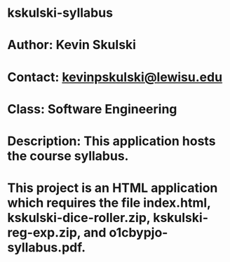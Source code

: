 # kskulski-syllabus
# Author: Kevin Skulski
# Contact: kevinpskulski@lewisu.edu
# Class: Software Engineering
# Description: This application hosts the course syllabus.
# This project is an HTML application which requires the file index.html, kskulski-dice-roller.zip, kskulski-reg-exp.zip, and o1cbypjo-syllabus.pdf.
